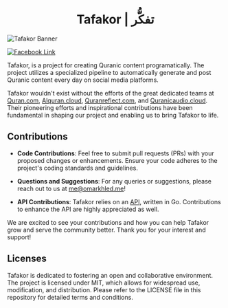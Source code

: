 
<h1 align="center">
Tafakor | تفكُّر
</h1>

![Tafakor Banner](https://tafakor.s3.eu-north-1.amazonaws.com/assets/banner-gtihub.png
)

[![Facebook Link](https://img.shields.io/badge/Tafakor_On_Facebook-fff?logo=facebook&labelColor=blue)](https://www.facebook.com/Tfkor)

Tafakor, is a project for creating Quranic content programatically. The project utilizes a specialized pipeline to automatically generate and post Quranic content every day on social media platforms.

Tafakor wouldn't exist without the efforts of the great dedicated teams at [Quran.com](https://quran.com), [Alquran.cloud](https://alquran.cloud), [Quranreflect.com](https://quranreflect.com), and [Quranicaudio.cloud](https://quranicaudio.com). Their pioneering efforts and inspirational contributions have been fundamental in shaping our project and enabling us to bring Tafakor to life.

## Contributions

- **Code Contributions**: Feel free to submit pull requests (PRs) with your proposed changes or enhancements. Ensure your code adheres to the project's coding standards and guidelines.

- **Questions and Suggestions**: For any queries or suggestions, please reach out to us at [me@omarkhled.me](mailto:me@omarkhled.me)!

- **API Contributions**: Tafakor relies on an [API](https://github.com/OmarKhled/Tafakor-API), written in Go. Contributions to enhance the API are highly appreciated as well.

We are excited to see your contributions and how you can help Tafakor grow and serve the community better. Thank you for your interest and support!

## Licenses

Tafakor is dedicated to fostering an open and collaborative environment. The project is licensed under MIT, which allows for widespread use, modification, and distribution. Please refer to the LICENSE file in this repository for detailed terms and conditions.
